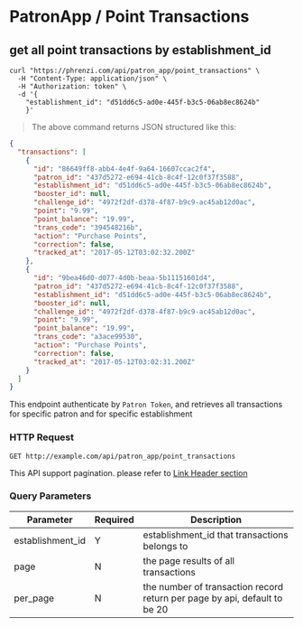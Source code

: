 # PatronApp / Point Transactions

## get all point transactions by establishment_id

```shell
curl "https://phrenzi.com/api/patron_app/point_transactions" \
  -H "Content-Type: application/json" \
  -H "Authorization: token" \
  -d '{
    "establishment_id": "d51dd6c5-ad0e-445f-b3c5-06ab8ec8624b"
    }'
```

> The above command returns JSON structured like this:

```json
{
  "transactions": [
    {
      "id": "86649ff8-abb4-4e4f-9a64-16607ccac2f4",
      "patron_id": "437d5272-e694-41cb-8c4f-12c0f37f3588",
      "establishment_id": "d51dd6c5-ad0e-445f-b3c5-06ab8ec8624b",
      "booster_id": null,
      "challenge_id": "4972f2df-d378-4f87-b9c9-ac45ab12d0ac",
      "point": "9.99",
      "point_balance": "19.99",
      "trans_code": "394548216b",
      "action": "Purchase Points",
      "correction": false,
      "tracked_at": "2017-05-12T03:02:32.200Z"
    },
    {
      "id": "9bea46d0-d077-4d0b-beaa-5b11151601d4",
      "patron_id": "437d5272-e694-41cb-8c4f-12c0f37f3588",
      "establishment_id": "d51dd6c5-ad0e-445f-b3c5-06ab8ec8624b",
      "booster_id": null,
      "challenge_id": "4972f2df-d378-4f87-b9c9-ac45ab12d0ac",
      "point": "9.99",
      "point_balance": "19.99",
      "trans_code": "a3ace99530",
      "action": "Purchase Points",
      "correction": false,
      "tracked_at": "2017-05-12T03:02:31.200Z"
    }
  ]
}
```

This endpoint authenticate by `Patron Token`, and retrieves all transactions for specific patron and for specific establishment

### HTTP Request

`GET http://example.com/api/patron_app/point_transactions`

<aside class="info">This API support pagination. please refer to <a
href="#link-header-result-pagination">Link Header section</a></aside>

### Query Parameters

Parameter | Required | Description
--------- | ----------- | ----------
establishment_id | Y | establishment_id that transactions belongs to
page | N | the page results of all transactions
per_page | N | the number of transaction record return per page by api, default to be 20
